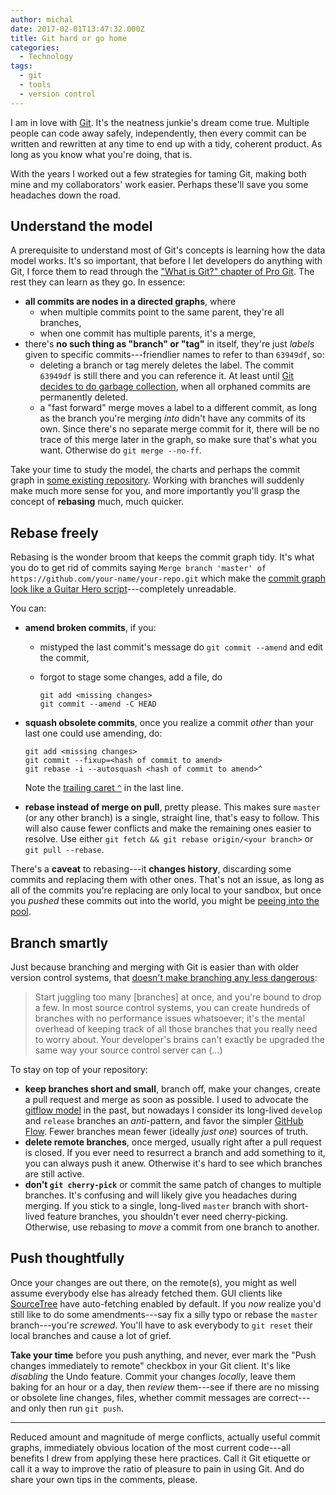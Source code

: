 ```yaml
---
author: michal
date: 2017-02-01T13:47:32.000Z
title: Git hard or go home
categories:
  - Technology
tags:
  - git
  - tools
  - version control
---
```


I am in love with [Git][git-home]. It's the neatness junkie's dream come true. Multiple people can code away safely, independently, then every commit can be written and rewritten at any time to end up with a tidy, coherent product. As long as you know what you're doing, that is.

<!--more-->

With the years I worked out a few strategies for taming Git, making both mine and my collaborators' work easier. Perhaps these'll save you some headaches down the road.

## Understand the model

A prerequisite to understand most of Git's concepts is learning how the data model works. It's so important, that before I let developers do anything with Git, I force them to read through the ["What is Git?" chapter of Pro Git][progit-gitbasics]. The rest they can learn as they go. In essence:

* __all commits are nodes in a directed graphs__, where
    - when multiple commits point to the same parent, they're all branches,
    - when one commit has multiple parents, it's a merge,
* there's __no such thing as "branch" or "tag"__ in itself, they're just _labels_ given to specific commits---friendlier names to refer to than `63949df`, so:
    - deleting a branch or tag merely deletes the label. The commit `63949df` is still there and you can reference it. At least until [Git decides to do garbage collection][progit-maintenance], when all orphaned commits are permanently deleted.
    - a "fast forward" merge moves a label to a different commit, as long as the branch you're merging _into_ didn't have any commits of its own. Since there's no separate merge commit for it, there will be no trace of this merge later in the graph, so make sure that's what you want. Otherwise do `git merge --no-ff`.

Take your time to study the model, the charts and perhaps the commit graph in [some existing repository][github-explore]. Working with branches will suddenly make much more sense for you, and more importantly you'll grasp the concept of __rebasing__ much, much quicker.

## Rebase freely

Rebasing is the wonder broom that keeps the commit graph tidy. It's what you do to get rid of commits saying `Merge branch 'master' of https://github.com/your-name/your-repo.git` which make the [commit graph look like a Guitar Hero script][git-graph-guitar-hero]---completely unreadable.

You can:

* __amend broken commits__, if you:
    - mistyped the last commit's message do `git commit --amend` and edit the commit,
    - forgot to stage some changes, add a file, do

        ```shell
        git add <missing changes>
        git commit --amend -C HEAD
        ```
* __squash obsolete commits__, once you realize a commit _other_ than your last one could use amending, do:

    ```shell
    git add <missing changes>
    git commit --fixup=<hash of commit to amend>
    git rebase -i --autosquash <hash of commit to amend>^
    ```

    Note the [trailing caret `^`][git-ancestry-references] in the last line.

* __rebase instead of merge on pull__, pretty please. This makes sure `master` (or any other branch) is a single, straight line, that's easy to follow. This will also cause fewer conflicts and make the remaining ones easier to resolve. Use either `git fetch && git rebase origin/<your branch>` or `git pull --rebase`.

There's a __caveat__ to rebasing---it __changes history__, discarding some commits and replacing them with other ones. That's not an issue, as long as all of the commits you're replacing are only local to your sandbox, but once you _pushed_ these commits out into the world, you might be [peeing into the pool][git-pretty].

## Branch smartly

Just because branching and merging with Git is easier than with older version control systems, that [doesn't make branching any less dangerous][codinghorror-branching]:

> Start juggling too many [branches] at once, and you're bound to drop a few. In most source control systems, you can create hundreds of branches with no performance issues whatsoever; it's the mental overhead of keeping track of all those branches that you really need to worry about. Your developer's brains can't exactly be upgraded the same way your source control server can (...)

To stay on top of your repository:

* __keep branches short and small__, branch off, make your changes, create a pull request and merge as soon as possible. I used to advocate the [gitflow model][gitflow] in the past, but nowadays I consider its long-lived `develop` and `release` branches an _anti_-pattern, and favor the simpler [GitHub Flow][github-flow]. Fewer branches mean fewer (ideally _just one_) sources of truth.
* __delete remote branches__, once merged, usually right after a pull request is closed. If you ever need to resurrect a branch and add something to it, you can always push it anew. Otherwise it's hard to see which branches are still active.
* __don't `git cherry-pick`__ or commit the same patch of changes to multiple branches. It's confusing and will likely give you headaches during merging. If you stick to a single, long-lived `master` branch with short-lived feature branches, you shouldn't ever need cherry-picking. Otherwise, use rebasing to _move_ a commit from one branch to another.

## Push thoughtfully

Once your changes are out there, on the remote(s), you might as well assume everybody else has already fetched them. GUI clients like [SourceTree][sourcetree] have auto-fetching enabled by default. If you _now_ realize you'd still like to do some amendments---say fix a silly typo or rebase the `master` branch---you're _screwed_. You'll have to ask everybody to `git reset` their local branches and cause a lot of grief.

__Take your time__ before you push anything, and never, ever mark the "Push changes immediately to remote" checkbox in your Git client. It's like _disabling_ the Undo feature. Commit your changes _locally_, leave them baking for an hour or a day, then _review_ them---see if there are no missing or obsolete line changes, files, whether commit messages are correct---and only then run `git push`.

---

Reduced amount and magnitude of merge conflicts, actually useful commit graphs, immediately obvious location of the most current code---all benefits I drew from applying these here practices. Call it Git etiquette or call it a way to improve the ratio of pleasure to pain in using Git. And do share your own tips in the comments, please.

[codinghorror-branching]: https://blog.codinghorror.com/software-branching-and-parallel-universes/
[git-ancestry-references]: https://git-scm.com/book/en/v2/Git-Tools-Revision-Selection
[git-graph-guitar-hero]: https://twitter.com/HenryHoffman/status/694184106440200192
[git-home]: https://git-scm.com/
[git-pretty]: http://justinhileman.info/article/changing-history/
[gitflow]: http://nvie.com/posts/a-successful-git-branching-model/
[github-explore]: https://github.com/explore
[github-flow]: https://guides.github.com/introduction/flow/
[progit-gitbasics]: https://git-scm.com/book/en/v2/Getting-Started-What-is-Git%3F
[progit-maintenance]: https://git-scm.com/book/en/v2/Git-Internals-Maintenance-and-Data-Recovery
[sourcetree]: https://www.sourcetreeapp.com/

